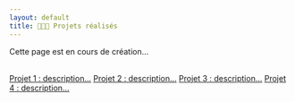 ```yaml
---
layout: default
title: 👩🏻‍💻 Projets réalisés
---
```


Cette page est en cours de création... <br><br>

<div class="projets-container">
    <a href="/projet1.md" class="projet">Projet 1 : description...</a>
    <a href="/projet2.md" class="projet">Projet 2 : description...</a>
    <a href="/projet3.md" class="projet">Projet 3 : description...</a>
    <a href="/projet4.md" class="projet">Projet 4 : description...</a>
</div>